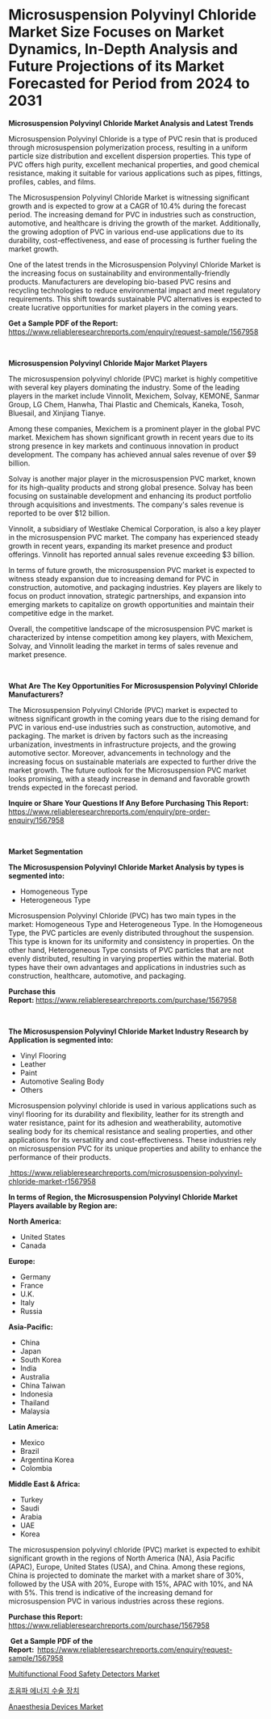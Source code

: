 <p><h1>Microsuspension Polyvinyl Chloride Market Size Focuses on Market Dynamics, In-Depth Analysis and Future Projections of its Market Forecasted for Period from 2024 to 2031</h1></p><p><strong>Microsuspension Polyvinyl Chloride Market Analysis and Latest Trends</strong></p>
<p><p>Microsuspension Polyvinyl Chloride is a type of PVC resin that is produced through microsuspension polymerization process, resulting in a uniform particle size distribution and excellent dispersion properties. This type of PVC offers high purity, excellent mechanical properties, and good chemical resistance, making it suitable for various applications such as pipes, fittings, profiles, cables, and films.</p><p>The Microsuspension Polyvinyl Chloride Market is witnessing significant growth and is expected to grow at a CAGR of 10.4% during the forecast period. The increasing demand for PVC in industries such as construction, automotive, and healthcare is driving the growth of the market. Additionally, the growing adoption of PVC in various end-use applications due to its durability, cost-effectiveness, and ease of processing is further fueling the market growth.</p><p>One of the latest trends in the Microsuspension Polyvinyl Chloride Market is the increasing focus on sustainability and environmentally-friendly products. Manufacturers are developing bio-based PVC resins and recycling technologies to reduce environmental impact and meet regulatory requirements. This shift towards sustainable PVC alternatives is expected to create lucrative opportunities for market players in the coming years.</p></p>
<p><strong>Get a Sample PDF of the Report:&nbsp;</strong> <a href="https://www.reliableresearchreports.com/enquiry/request-sample/1567958">https://www.reliableresearchreports.com/enquiry/request-sample/1567958</a></p>
<p>&nbsp;</p>
<p><strong>Microsuspension Polyvinyl Chloride Major Market Players</strong></p>
<p><p>The microsuspension polyvinyl chloride (PVC) market is highly competitive with several key players dominating the industry. Some of the leading players in the market include Vinnolit, Mexichem, Solvay, KEMONE, Sanmar Group, LG Chem, Hanwha, Thai Plastic and Chemicals, Kaneka, Tosoh, Bluesail, and Xinjiang Tianye.</p><p>Among these companies, Mexichem is a prominent player in the global PVC market. Mexichem has shown significant growth in recent years due to its strong presence in key markets and continuous innovation in product development. The company has achieved annual sales revenue of over $9 billion.</p><p>Solvay is another major player in the microsuspension PVC market, known for its high-quality products and strong global presence. Solvay has been focusing on sustainable development and enhancing its product portfolio through acquisitions and investments. The company's sales revenue is reported to be over $12 billion.</p><p>Vinnolit, a subsidiary of Westlake Chemical Corporation, is also a key player in the microsuspension PVC market. The company has experienced steady growth in recent years, expanding its market presence and product offerings. Vinnolit has reported annual sales revenue exceeding $3 billion.</p><p>In terms of future growth, the microsuspension PVC market is expected to witness steady expansion due to increasing demand for PVC in construction, automotive, and packaging industries. Key players are likely to focus on product innovation, strategic partnerships, and expansion into emerging markets to capitalize on growth opportunities and maintain their competitive edge in the market.</p><p>Overall, the competitive landscape of the microsuspension PVC market is characterized by intense competition among key players, with Mexichem, Solvay, and Vinnolit leading the market in terms of sales revenue and market presence.</p></p>
<p>&nbsp;</p>
<p><strong>What Are The Key Opportunities For Microsuspension Polyvinyl Chloride Manufacturers?</strong></p>
<p><p>The Microsuspension Polyvinyl Chloride (PVC) market is expected to witness significant growth in the coming years due to the rising demand for PVC in various end-use industries such as construction, automotive, and packaging. The market is driven by factors such as the increasing urbanization, investments in infrastructure projects, and the growing automotive sector. Moreover, advancements in technology and the increasing focus on sustainable materials are expected to further drive the market growth. The future outlook for the Microsuspension PVC market looks promising, with a steady increase in demand and favorable growth trends expected in the forecast period.</p></p>
<p><strong>Inquire or Share Your Questions If Any Before Purchasing This Report:</strong> <a href="https://www.reliableresearchreports.com/enquiry/pre-order-enquiry/1567958">https://www.reliableresearchreports.com/enquiry/pre-order-enquiry/1567958</a></p>
<p>&nbsp;</p>
<p><strong>Market Segmentation</strong></p>
<p><strong>The Microsuspension Polyvinyl Chloride Market Analysis by types is segmented into:</strong></p>
<p><ul><li>Homogeneous Type</li><li>Heterogeneous Type</li></ul></p>
<p><p>Microsuspension Polyvinyl Chloride (PVC) has two main types in the market: Homogeneous Type and Heterogeneous Type. In the Homogeneous Type, the PVC particles are evenly distributed throughout the suspension. This type is known for its uniformity and consistency in properties. On the other hand, Heterogeneous Type consists of PVC particles that are not evenly distributed, resulting in varying properties within the material. Both types have their own advantages and applications in industries such as construction, healthcare, automotive, and packaging.</p></p>
<p><strong>Purchase this Report:&nbsp;</strong><a href="https://www.reliableresearchreports.com/purchase/1567958">https://www.reliableresearchreports.com/purchase/1567958</a></p>
<p>&nbsp;</p>
<p><strong>The Microsuspension Polyvinyl Chloride Market Industry Research by Application is segmented into:</strong></p>
<p><ul><li>Vinyl Flooring</li><li>Leather</li><li>Paint</li><li>Automotive Sealing Body</li><li>Others</li></ul></p>
<p><p>Microsuspension polyvinyl chloride is used in various applications such as vinyl flooring for its durability and flexibility, leather for its strength and water resistance, paint for its adhesion and weatherability, automotive sealing body for its chemical resistance and sealing properties, and other applications for its versatility and cost-effectiveness. These industries rely on microsuspension PVC for its unique properties and ability to enhance the performance of their products.</p></p>
<p><a href="https://www.reliableresearchreports.com/microsuspension-polyvinyl-chloride-market-r1567958">&nbsp;https://www.reliableresearchreports.com/microsuspension-polyvinyl-chloride-market-r1567958</a></p>
<p><strong>In terms of Region, the Microsuspension Polyvinyl Chloride Market Players available by Region are:</strong></p>
<p>
    <p> <strong> North America: </strong>
        <ul>
            <li>United States</li>
            <li>Canada</li>
        </ul>
        </p> 
    <p> <strong> Europe: </strong>
        <ul>
            <li>Germany</li>
            <li>France</li>
            <li>U.K.</li>
            <li>Italy</li>
            <li>Russia</li>
        </ul>
        </p> 
    <p> <strong> Asia-Pacific: </strong>
        <ul>
            <li>China</li>
            <li>Japan</li>
            <li>South Korea</li>
            <li>India</li>
            <li>Australia</li>
            <li>China Taiwan</li>
            <li>Indonesia</li>
            <li>Thailand</li>
            <li>Malaysia</li>
        </ul>
        </p> 
    <p> <strong> Latin America: </strong>
        <ul>
            <li>Mexico</li>
            <li>Brazil</li>
            <li>Argentina Korea</li>
            <li>Colombia</li>
        </ul>
        </p> 
    <p> <strong> Middle East & Africa: </strong>
        <ul>
            <li>Turkey</li>
            <li>Saudi</li>
            <li>Arabia</li>
            <li>UAE</li>
            <li>Korea</li>
        </ul>
    </p>
    </p>
<p><p>The microsuspension polyvinyl chloride (PVC) market is expected to exhibit significant growth in the regions of North America (NA), Asia Pacific (APAC), Europe, United States (USA), and China. Among these regions, China is projected to dominate the market with a market share of 30%, followed by the USA with 20%, Europe with 15%, APAC with 10%, and NA with 5%. This trend is indicative of the increasing demand for microsuspension PVC in various industries across these regions.</p></p>
<p><strong>Purchase this Report: </strong><a href="https://www.reliableresearchreports.com/purchase/1567958">https://www.reliableresearchreports.com/purchase/1567958</a></p>
<p>&nbsp;<strong>Get a Sample PDF of the Report:&nbsp;&nbsp;</strong><a href="https://www.reliableresearchreports.com/enquiry/request-sample/1567958">https://www.reliableresearchreports.com/enquiry/request-sample/1567958</a></p>
<p><strong></strong></p>
<p><p><a href="https://medium.com/@raygrimes99/global-multifunctional-food-safety-detectors-market-size-is-expected-to-reach-at-a-cagr-of-12-3-885e0a5a4054">Multifunctional Food Safety Detectors Market</a></p><p><a href="https://github.com/hxzi07639916/Market-Research-Report-List-3/blob/main/8148213126662.md">초음파 에너지 수술 장치</a></p><p><a href="https://github.com/topanyudistiraadinugraha/Market-Research-Report-List-1/blob/main/anaesthesia-devices-market.md">Anaesthesia Devices Market</a></p></p>
